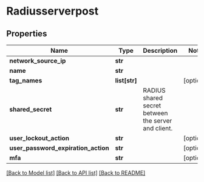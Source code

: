 # Radiusserverpost

## Properties
Name | Type | Description | Notes
------------ | ------------- | ------------- | -------------
**network_source_ip** | **str** |  | 
**name** | **str** |  | 
**tag_names** | **list[str]** |  | [optional] 
**shared_secret** | **str** | RADIUS shared secret between the server and client. | 
**user_lockout_action** | **str** |  | [optional] 
**user_password_expiration_action** | **str** |  | [optional] 
**mfa** | **str** |  | [optional] 

[[Back to Model list]](../README.md#documentation-for-models) [[Back to API list]](../README.md#documentation-for-api-endpoints) [[Back to README]](../README.md)


